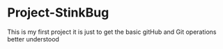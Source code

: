 # Project-StinkBug
This is my first project it is just to get the basic gitHub and Git operations better understood
